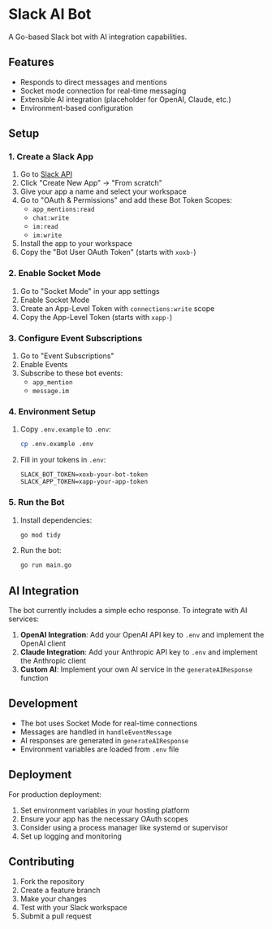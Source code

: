 # Slack AI Bot

A Go-based Slack bot with AI integration capabilities.

## Features

- Responds to direct messages and mentions
- Socket mode connection for real-time messaging
- Extensible AI integration (placeholder for OpenAI, Claude, etc.)
- Environment-based configuration

## Setup

### 1. Create a Slack App

1. Go to [Slack API](https://api.slack.com/apps)
2. Click "Create New App" → "From scratch"
3. Give your app a name and select your workspace
4. Go to "OAuth & Permissions" and add these Bot Token Scopes:
   - `app_mentions:read`
   - `chat:write`
   - `im:read`
   - `im:write`
5. Install the app to your workspace
6. Copy the "Bot User OAuth Token" (starts with `xoxb-`)

### 2. Enable Socket Mode

1. Go to "Socket Mode" in your app settings
2. Enable Socket Mode
3. Create an App-Level Token with `connections:write` scope
4. Copy the App-Level Token (starts with `xapp-`)

### 3. Configure Event Subscriptions

1. Go to "Event Subscriptions"
2. Enable Events
3. Subscribe to these bot events:
   - `app_mention`
   - `message.im`

### 4. Environment Setup

1. Copy `.env.example` to `.env`:
   ```bash
   cp .env.example .env
   ```

2. Fill in your tokens in `.env`:
   ```
   SLACK_BOT_TOKEN=xoxb-your-bot-token
   SLACK_APP_TOKEN=xapp-your-app-token
   ```

### 5. Run the Bot

1. Install dependencies:
   ```bash
   go mod tidy
   ```

2. Run the bot:
   ```bash
   go run main.go
   ```

## AI Integration

The bot currently includes a simple echo response. To integrate with AI services:

1. **OpenAI Integration**: Add your OpenAI API key to `.env` and implement the OpenAI client
2. **Claude Integration**: Add your Anthropic API key to `.env` and implement the Anthropic client
3. **Custom AI**: Implement your own AI service in the `generateAIResponse` function

## Development

- The bot uses Socket Mode for real-time connections
- Messages are handled in `handleEventMessage`
- AI responses are generated in `generateAIResponse`
- Environment variables are loaded from `.env` file

## Deployment

For production deployment:

1. Set environment variables in your hosting platform
2. Ensure your app has the necessary OAuth scopes
3. Consider using a process manager like systemd or supervisor
4. Set up logging and monitoring

## Contributing

1. Fork the repository
2. Create a feature branch
3. Make your changes
4. Test with your Slack workspace
5. Submit a pull request
